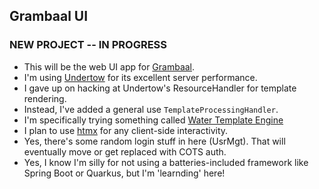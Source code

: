 ## Grambaal UI

### NEW PROJECT -- IN PROGRESS

- This will be the web UI app for [Grambaal](https://github.com/mring33621/the-grambaal).
- I'm using [Undertow](https://undertow.io/) for its excellent server performance.
- I gave up on hacking at Undertow's ResourceHandler for template rendering.
- Instead, I've added a general use `TemplateProcessingHandler`.
- I'm specifically trying something called [Water Template Engine](https://github.com/tiagobento/watertemplate-engine)
- I plan to use [htmx](https://htmx.org/) for any client-side interactivity.
- Yes, there's some random login stuff in here (UsrMgt). That will eventually move or get replaced with COTS auth.
- Yes, I know I'm silly for not using a batteries-included framework like Spring Boot or Quarkus, but I'm 'learnding' here!
